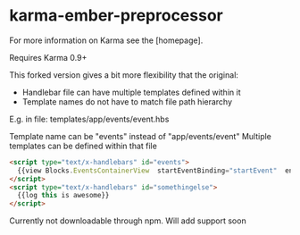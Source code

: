 # karma-ember-preprocessor

For more information on Karma see the [homepage].

Requires Karma 0.9+

This forked version gives a bit more flexibility that the original:
- Handlebar file can have multiple templates defined within it
- Template names do not have to match file path hierarchy

E.g.
in file: templates/app/events/event.hbs

Template name can be "events" instead of "app/events/event"
Multiple templates can be defined within that file
```html
<script type="text/x-handlebars" id="events">
  {{view Blocks.EventsContainerView  startEventBinding="startEvent"  endEventBinding="endEvent"}}
</script>
<script type="text/x-handlebars" id="somethingelse">
  {{log this is awesome}}
</script>
```
Currently not downloadable through npm. Will add support soon

